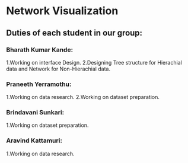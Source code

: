 # Network Visualization

## Duties of each student in our group:
### Bharath Kumar Kande:
1.Working on interface Design.
2.Designing Tree structure for Hierachial data and Network for Non-Hierachial data.

### Praneeth Yerramothu: 
1.Working on data research.
2.Working on dataset preparation.

### Brindavani Sunkari: 
1.Working on dataset preparation.

### Aravind Kattamuri:
1.Working on data research.

